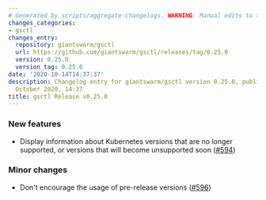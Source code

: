 ```yaml
---
# Generated by scripts/aggregate-changelogs. WARNING: Manual edits to this files will be overwritten.
changes_categories:
- gsctl
changes_entry:
  repository: giantswarm/gsctl
  url: https://github.com/giantswarm/gsctl/releases/tag/0.25.0
  version: 0.25.0
  version_tag: 0.25.0
date: '2020-10-14T14:37:37'
description: Changelog entry for giantswarm/gsctl version 0.25.0, published on 14
  October 2020, 14:37
title: gsctl Release v0.25.0
---
```


### New features

- Display information about Kubernetes versions that are no longer supported, or versions that will become unsupported soon ([#594](https://github.com/giantswarm/gsctl/pull/594))

### Minor changes

- Don't encourage the usage of pre-release versions ([#596](https://github.com/giantswarm/gsctl/pull/596))


